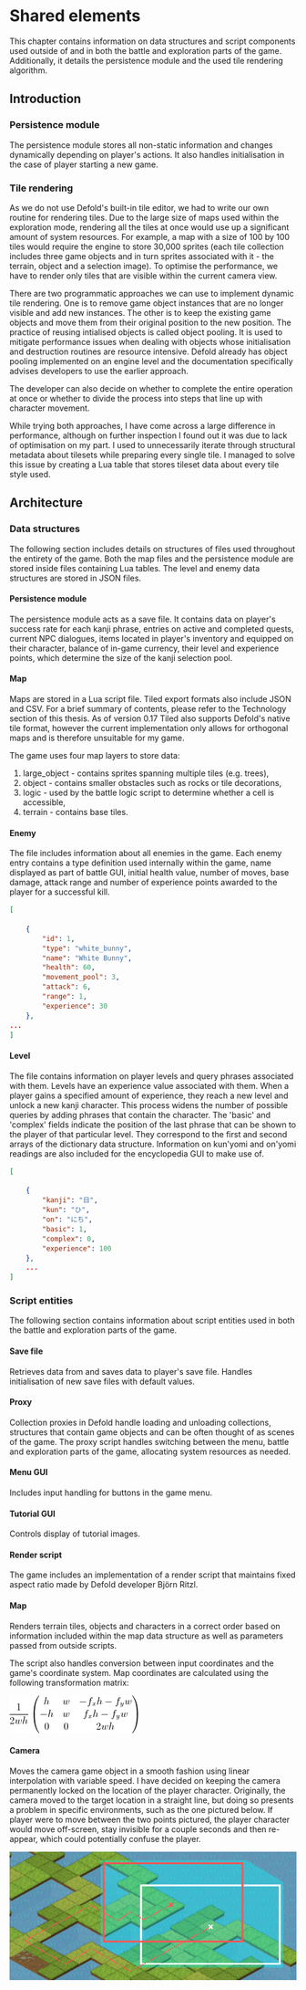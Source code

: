 # Shared elements

This chapter contains information on data structures and script components used outside of and in both the battle and exploration parts of the game. Additionally, it details the persistence module and the used tile rendering algorithm.

## Introduction

### Persistence module

The persistence module stores all non-static information and changes dynamically depending on player's actions. It also handles initialisation in the case of player starting a new game.

### Tile rendering

As we do not use Defold's built-in tile editor, we had to write our own routine for rendering tiles. Due to the large size of maps used within the exploration mode, rendering all the tiles at once would use up a significant amount of system resources. For example, a map with a size of 100 by 100 tiles would require the engine to store 30,000 sprites (each tile collection includes three game objects and in turn sprites associated with it - the terrain, object and a selection image). To optimise the performance, we have to render only tiles that are visible within the current camera view.

There are two programmatic approaches we can use to implement dynamic tile rendering. One is to remove game object instances that are no longer visible and add new instances. The other is to keep the existing game objects and move them from their original position to the new position. The practice of reusing intialised objects is called object pooling. It is used to mitigate performance issues when dealing with objects whose initialisation and destruction routines are resource intensive. Defold already has object pooling implemented on an engine level and the documentation specifically advises developers to use the earlier approach.

The developer can also decide on whether to complete the entire operation at once or whether to divide the process into steps that line up with character movement.

While trying both approaches, I have come across a large difference in performance, although on further inspection I found out it was due to lack of optimisation on my part. I used to unnecessarily iterate through structural metadata about tilesets while preparing every single tile. I managed to solve this issue by creating a Lua table that stores tileset data about every tile style used.


## Architecture

### Data structures

The following section includes details on structures of files used throughout the entirety of the game. Both the map files and the persistence module are stored inside files containing Lua tables. The level and enemy data structures are stored in JSON files.

#### Persistence module

The persistence module acts as a save file. It contains data on player's success rate for each kanji phrase, entries on active and completed quests, current NPC dialogues, items located in player's inventory and equipped on their character, balance of in-game currency, their level and experience points, which determine the size of the kanji selection pool.

#### Map

Maps are stored in a Lua script file. Tiled export formats also include JSON and CSV. For a brief summary of contents, please refer to the Technology section of this thesis. As of version 0.17 Tiled also supports Defold's native tile format, however the current implementation only allows for orthogonal maps and is therefore unsuitable for my game.

The game uses four map layers to store data:

1. large_object - contains sprites spanning multiple tiles (e.g. trees),
2. object - contains smaller obstacles such as rocks or tile decorations,
3. logic - used by the battle logic script to determine whether a cell is accessible,
4. terrain - contains base tiles.

#### Enemy

The file includes information about all enemies in the game. Each enemy entry contains a type definition used internally within the game, name displayed as part of battle GUI, initial health value, number of moves, base damage, attack range and number of experience points awarded to the player for a successful kill.

```JSON
[

    {
        "id": 1,
        "type": "white_bunny",
        "name": "White Bunny",
        "health": 60,
        "movement_pool": 3,
        "attack": 6,
        "range": 1,
        "experience": 30
    },
...
]
```

#### Level

The file contains information on player levels and query phrases associated with them. Levels have an experience value associated with them. When a player gains a specified amount of experience, they reach a new level and unlock a new kanji character. This process widens the number of possible queries by adding phrases that contain the character. The 'basic' and 'complex' fields indicate the position of the last phrase that can be shown to the player of that particular level. They correspond to the first and second arrays of the dictionary data structure. Information on kun'yomi and on'yomi readings are also included for the encyclopedia GUI to make use of.

```JSON
[

    {
        "kanji": "日",
        "kun": "ひ",
        "on": "にち",
        "basic": 1,
        "complex": 0,
        "experience": 100
    },
    ...
]
```

### Script entities

The following section contains information about script entities used in both the battle and exploration parts of the game.

#### Save file

Retrieves data from and saves data to player's save file. Handles initialisation of new save files with default values.

#### Proxy

Collection proxies in Defold handle loading and unloading collections, structures that contain game objects and can be often thought of as scenes of the game. The proxy script handles switching between the menu, battle and exploration parts of the game, allocating system resources as needed.

#### Menu GUI

Includes input handling for buttons in the game menu.

#### Tutorial GUI

Controls display of tutorial images.

#### Render script

The game includes an implementation of a render script that maintains fixed aspect ratio made by Defold developer Björn Ritzl.

#### Map

Renders terrain tiles, objects and characters in a correct order based on information included within the map data structure as well as parameters passed from outside scripts.

The script also handles conversion between input coordinates and the game's coordinate system. Map coordinates are calculated using the following transformation matrix:

![Transformation matrix used to convert pixel coordinates into map coordinates](images/screen_to_coord_transform.gif)

#### Camera

Moves the camera game object in a smooth fashion using linear interpolation with variable speed. I have decided on keeping the camera permanently locked on the location of the player character. Originally, the camera moved to the target location in a straight line, but doing so presents a problem in specific environments, such as the one pictured below. If player were to move between the two points pictured, the player character would move off-screen, stay invisible for a couple seconds and then re-appear, which could potentially confuse the player.

![Illustration showcasing issue with camera movement between two points in a straight line](images/camera_change.png)
